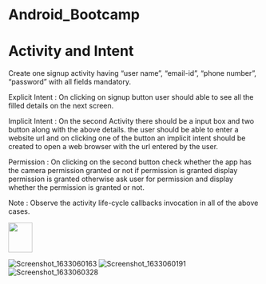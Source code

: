 # Android_Bootcamp
# Activity and Intent

Create one signup activity having “user name”, “email-id”, “phone number”, “password” with all fields mandatory. <br>

Explicit Intent : On clicking on signup button user should able to see all the filled details on the next screen. <br>

Implicit Intent : On the second Activity there should be a input box and two button along with the above details. the user should be able to enter a website url and on clicking one of the button an implicit intent should be created to open a web browser with the url entered by the user.<br>

Permission : On clicking on the second button check whether the app has the camera permission granted or not if permission is granted display permission is granted otherwise ask user for permission and display whether the permission is granted or not. <br>

Note : Observe the activity life-cycle callbacks invocation in all of the above cases.<br>

<img src="https://user-images.githubusercontent.com/42887995/135562947-48a04bb8-8bb4-435c-8459-6b62a97a74d3.png" width="48" height = "60">

<!-- ![Screenshot_1633060127](https://user-images.githubusercontent.com/42887995/135562947-48a04bb8-8bb4-435c-8459-6b62a97a74d3.png) -->
![Screenshot_1633060163](https://user-images.githubusercontent.com/42887995/135562953-c5496f40-52c0-4336-bc38-71b63be6be9a.png)
![Screenshot_1633060191](https://user-images.githubusercontent.com/42887995/135562963-06f704a1-a392-4be9-9de9-14c2f695dc0c.png)
![Screenshot_1633060328](https://user-images.githubusercontent.com/42887995/135562969-0b6fdcff-79e6-4c2e-ac2e-3b30cec0c6a8.png)

